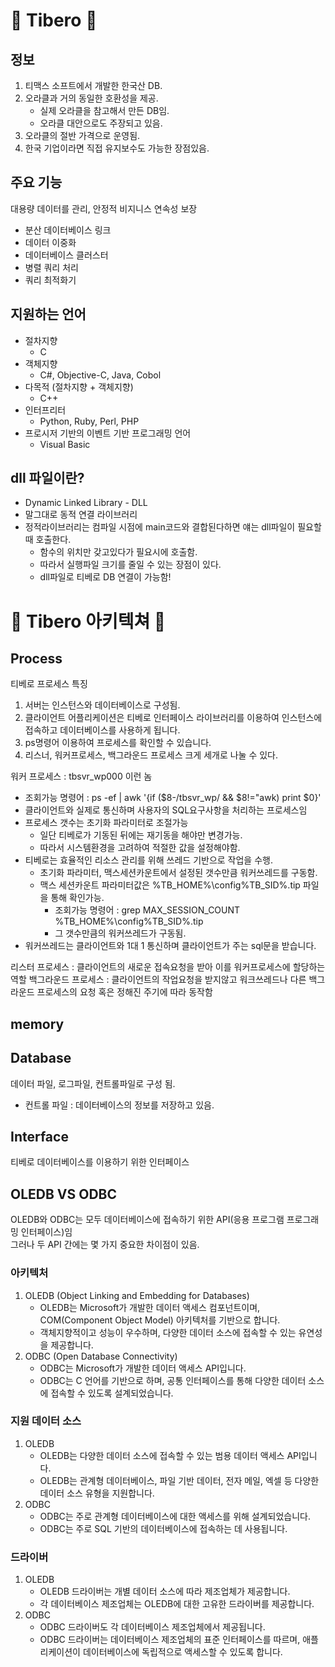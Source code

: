 # 🦎 Tibero 🦎

## 정보
1. 티맥스 소프트에서 개발한 한국산 DB.
2. 오라클과 거의 동일한 호환성을 제공.
	* 실제 오라클을 참고해서 만든 DB임.
	* 오라클 대안으로도 주장되고 있음.
3. 오라클의 절반 가격으로 운영됨.
4. 한국 기업이라면 직접 유지보수도 가능한 장점있음.

## 주요 기능
대용량 데이터를 관리, 안정적 비지니스 연속성 보장
* 분산 데이터베이스 링크
* 데이터 이중화
* 데이터베이스 클러스터
* 병렬 쿼리 처리
* 쿼리 최적화기

## 지원하는 언어
* 절차지향
	* C
* 객체지향
	* C#, Objective-C, Java, Cobol
* 다목적 (절차지향 + 객체지향)
	* C++
* 인터프리터
	* Python, Ruby, Perl, PHP
* 프로시저 기반의 이벤트 기반 프로그래밍 언어
	* Visual Basic

## dll 파일이란?
* Dynamic Linked Library - DLL
* 말그대로 동적 연결 라이브러리
* 정적라이브러리는 컴파일 시점에 main코드와 결합된다하면 얘는 dll파일이 필요할 때 호출한다.
	* 함수의 위치만 갖고있다가 필요시에 호출함.
	* 따라서 실행파일 크기를 줄일 수 있는 장점이 있다.
	* dll파일로 티베로 DB 연결이 가능함!  



#  🦎 Tibero 아키텍쳐 🦎
## Process
티베로 프로세스 특징
1. 서버는 인스턴스와 데이터베이스로 구성됨.  
2. 클라이언트 어플리케이션은 티베로 인터페이스 라이브러리를 이용하여 인스턴스에 접속하고 데이터베이스를 사용하게 됩니다.
3. ps명령어 이용하여 프로세스를 확인할 수 있습니다.
4. 리스너, 워커프로세스, 백그라운드 프로세스 크게 세개로 나눌 수 있다.

워커 프로세스 : tbsvr_wp000 이런 놈  
* 조회가능 명령어 : ps -ef | awk '{if ($8-/tbsvr_wp/ && $8!="awk) print $0}'  
* 클라이언트와 실제로 통신하며 사용자의 SQL요구사항을 처리하는 프로세스임
* 프로세스 갯수는 초기화 파라미터로 조절가능
	* 일단 티베로가 기동된 뒤에는 재기동을 해야만 변경가능.
	* 따라서 시스템환경을 고려하여 적절한 값을 설정해야함.
* 티베로는 효율적인 리소스 관리를 위해 쓰레드 기반으로 작업을 수행.
	* 초기화 파라미터, 맥스세션카운트에서 설정된 갯수만큼 워커쓰레드를 구동함.
	* 맥스 세션카운트 파라미터값은 %TB_HOME%\config\%TB_SID%.tip 파일을 통해 확인가능.
		* 조회가능 명령어 : grep MAX_SESSION_COUNT %TB_HOME%\config\%TB_SID%.tip
		* 그 갯수만큼의 워커쓰레드가 구동됨.
* 워커쓰레드는 클라이언트와 1대 1 통신하며 클라이언트가 주는 sql문을 받습니다.

리스터 프로세스 : 클라이언트의 새로운 접속요청을 받아 이를 워커프로세스에 할당하는 역할
백그라운드 프로세스 : 클라이언트의 작업요청을 받지않고 워크쓰레드나 다른 백그라운드 프로세스의 요청 혹은 정해진 주기에 따라 동작함

## memory
## Database
데이터 파일, 로그파일, 컨트롤파일로 구성 됨.
* 컨트롤 파일 : 데이터베이스의 정보를 저장하고 있음.

## Interface
티베로 데이터베이스를 이용하기 위한 인터페이스

## OLEDB VS ODBC
OLEDB와 ODBC는 모두 데이터베이스에 접속하기 위한 API(응용 프로그램 프로그래밍 인터페이스)임  
그러나 두 API 간에는 몇 가지 중요한 차이점이 있음.  
### 아키텍처
1. OLEDB (Object Linking and Embedding for Databases)
	* OLEDB는 Microsoft가 개발한 데이터 액세스 컴포넌트이며, COM(Component Object Model) 아키텍처를 기반으로 합니다.
	* 객체지향적이고 성능이 우수하며, 다양한 데이터 소스에 접속할 수 있는 유연성을 제공합니다.
2. ODBC (Open Database Connectivity)
	* ODBC는 Microsoft가 개발한 데이터 액세스 API입니다.
	* ODBC는 C 언어를 기반으로 하며, 공통 인터페이스를 통해 다양한 데이터 소스에 접속할 수 있도록 설계되었습니다.

### 지원 데이터 소스
1. OLEDB
	* OLEDB는 다양한 데이터 소스에 접속할 수 있는 범용 데이터 액세스 API입니다.
	* OLEDB는 관계형 데이터베이스, 파일 기반 데이터, 전자 메일, 엑셀 등 다양한 데이터 소스 유형을 지원합니다.
2. ODBC
	* ODBC는 주로 관계형 데이터베이스에 대한 액세스를 위해 설계되었습니다.
	* ODBC는 주로 SQL 기반의 데이터베이스에 접속하는 데 사용됩니다.

### 드라이버
1. OLEDB
	* OLEDB 드라이버는 개별 데이터 소스에 따라 제조업체가 제공합니다. 
	* 각 데이터베이스 제조업체는 OLEDB에 대한 고유한 드라이버를 제공합니다.
2. ODBC
	* ODBC 드라이버도 각 데이터베이스 제조업체에서 제공됩니다.
	* ODBC 드라이버는 데이터베이스 제조업체의 표준 인터페이스를 따르며, 애플리케이션이 데이터베이스에 독립적으로 액세스할 수 있도록 합니다.